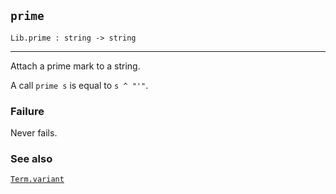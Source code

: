 ## `prime`

``` hol4
Lib.prime : string -> string
```

------------------------------------------------------------------------

Attach a prime mark to a string.

A call `prime s` is equal to `s ^ "'"`.

### Failure

Never fails.

### See also

[`Term.variant`](#Term.variant)
